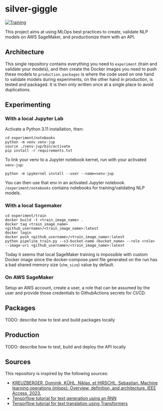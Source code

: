 # silver-giggle

[![Training](https://github.com/theo43/silver-giggle/actions/workflows/training_workflow.yml/badge.svg)](https://github.com/theo43/silver-giggle/actions/workflows/training_workflow.yml)

This project aims at using MLOps best practices to create, validate NLP models on AWS SageMaker, and productionize them with an API. 

## Architecture
This single repository contains everything you need to `experiment` (train and validate
your models), and then create the Docker images you need to push these models to `production`. `packages`
is where the code used on one hand to validate models during experiments, on the other hand in production,
is tested and packaged. It is then only written once at a single place to avoid duplications.

## Experimenting
### With a local Jupyter Lab
Activate a Python 3.11 installation, then:
```
cd experiment/notebooks
python -m venv venv-jup
source ./venv-jup/bin/activate
pip install -r requirements.txt
```

To link your venv to a Jupyter notebook kernel, run with your activated `venv-jup`:
```
python -m ipykernel install --user --name=venv-jup
```
You can then use that env in an activated Jupyter notebook. `/experiment/notebooks` contains notebooks for training/validating NLP models.

### With a local Sagemaker
```
cd experiment/train
docker build -t <train_image_name> .
docker tag <train_image_name> <github_username>/<train_image_name>:latest
docker login
docker push <github_username>/<train_image_name>:latest
python pipeline_train.py --s3-bucket-name <bucket_name> --role <role> --image-uri <github_username>/<train_image_name>:latest
```
Today it seems that local SageMaker training is impossible with custom Docker image since the docker-compose.yaml file generated on the run has a bad shared memory size (`shm_size`) value by default.

### On AWS SageMaker
Setup an AWS account, create a user, a role that can be assumed by the user and provide those credentials to GithubActions secrets for CI/CD.

## Packages
TODO: describe how to test and build packages locally

## Production
TODO: describe how to test, build and deploy the API locally

## Sources
This repository is inspired by the following sources:
- [KREUZBERGER, Dominik, KÜHL, Niklas, et HIRSCHL, Sebastian. Machine learning operations (mlops): Overview, definition, and architecture. IEEE Access, 2023.](https://ieeexplore.ieee.org/stamp/stamp.jsp?arnumber=10081336)
- [Tensorflow tutorial for text generation using an RNN](https://www.tensorflow.org/text/tutorials/text_generation)
- [Tensorflow tutorial for text translation using Transformers](https://www.tensorflow.org/text/tutorials/transformer)
